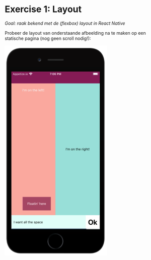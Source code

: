 # Exercise 1: Layout

*Goal: raak bekend met de (flexbox) layout in React Native*

Probeer de layout van onderstaande afbeelding na te maken op een statische pagina (nog geen scroll nodig!):

![layout](./image.png)

